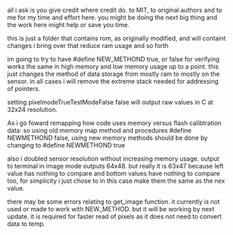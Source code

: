 all i ask is you give credit where credit do. to MIT, to original authors and to me for my time and effort here. you might be doing the next big thing and the work here might help or save you time.

this is just a folder that contains rom, as originally modified, 
and will containt changes i bring over that reduce ram usage and so forth


im going to try to have #define NEW_METHOND true, or false for verifying works the same in high memory and low memory usage up to a point. this just changes the method of data storage from mostly ram to mostly on the sensor. in all cases i will remove the extreme stack needed for addressing of pointers.

setting pixelmodeTrueTestModeFalse false will output raw values in C at 32x24 resolution.

As i go foward remapping how code uses memory versus flash calibtration data:
so using old memory map method and procedures #define NEWMETHOND false,
using new memory methods should be done by changing to #define NEWMETHOND true

also i doubled sensor resolution without increasing memory usage. output to terminal in image mode outputs 64x48. but really it is 63x47 because left value has nothing to compare and bottom values have nothing to compare too, for simplicity i just chose to in this case make them the same as the nex value.


there may be some errors relating to get_image function. it currently is not used or made to work with NEW_METHOD. but it will be working by next update. it is required for faster read of pixels as it does not need to convert data to temp.
